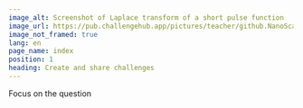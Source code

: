 ```yaml
---
image_alt: Screenshot of Laplace transform of a short pulse function
image_url: https://pub.challengehub.app/pictures/teacher/github.NanoScaleDesign/challenge-by-title/laplace-transform-of-a-short-pulse-function.png
image_not_framed: true
lang: en
page_name: index
position: 1
heading: Create and share challenges
---
```


Focus on the question
